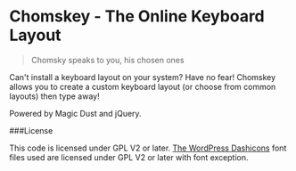 # Chomskey - The Online Keyboard Layout

>Chomsky speaks to you, his chosen ones

Can't install a keyboard layout on your system? Have no fear! Chomskey allows you to create a custom keyboard layout (or choose from common layouts) then type away!

Powered by Magic Dust and jQuery.

###License

This code is licensed under GPL V2 or later. [The WordPress Dashicons](https://developer.wordpress.org/resource/dashicons/) font files used are licensed under GPL V2 or later with font exception.
